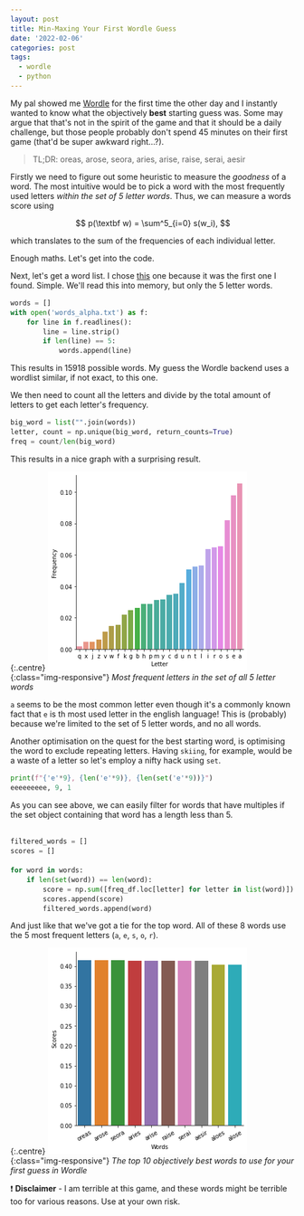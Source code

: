 ```yaml
---
layout: post
title: Min-Maxing Your First Wordle Guess
date: '2022-02-06'
categories: post
tags:
  - wordle
  - python
---
```


My pal showed me [Wordle][wordle] for the first time the other day and I instantly wanted to know what the objectively **best** starting guess was. Some may argue that that's not in the spirit of the game and that it should be a daily challenge, but those people probably don't spend 45 minutes on their first game (that'd be super awkward right...?).

> TL;DR: oreas, arose, seora, aries, arise, raise, serai, aesir

Firstly we need to figure out some heuristic to measure the *goodness* of a word. The most intuitive would be to pick a word with the most frequently used letters *within the set of 5 letter words*. Thus, we can measure a words score using

$$
p(\textbf w) = \sum^5_{i=0} s(w_i),
$$

which translates to the sum of the frequencies of each individual letter.

Enough maths. Let's get into the code.

Next, let's get a word list. I chose [this][wordlist] one because it was the first one I found. Simple. We'll read this into memory, but only the 5 letter words.

```python
words = []
with open('words_alpha.txt') as f:
    for line in f.readlines():
        line = line.strip()
        if len(line) == 5:
            words.append(line)
```

This results in 15918 possible words. My guess the Wordle backend uses a wordlist similar, if not exact, to this one.

We then need to count all the letters and divide by the total amount of letters to get each letter's frequency.
```python
big_word = list("".join(words))
letter, count = np.unique(big_word, return_counts=True)
freq = count/len(big_word)
```

This results in a nice graph with a surprising result.

{:.centre}
![png](/static/img/2022-02-05-min-maxing_your_first_wordle_guess/letter_freq.png){:class="img-responsive"}
*Most frequent letters in the set of all 5 letter words*

`a` seems to be the most common letter even though it's a commonly known fact that `e` is th most used letter in the english language! This is (probably) because we're limited to the set of 5 letter words, and no all words.

Another optimisation on the quest for the best starting word, is optimising the word to exclude repeating letters. Having `skiing`, for example, would be a waste of a letter so let's employ a nifty hack using `set`.

```python
print(f"{'e'*9}, {len('e'*9)}, {len(set('e'*9))}")
eeeeeeeee, 9, 1
```

As you can see above, we can easily filter for words that have multiples if the set object containing that word has a length less than 5.

```python

filtered_words = []
scores = []

for word in words:
    if len(set(word)) == len(word):
        score = np.sum([freq_df.loc[letter] for letter in list(word)])
        scores.append(score)
        filtered_words.append(word)
```

And just like that we've got a tie for the top word. All of these 8 words use the 5 most frequent letters (`a`, `e`, `s`, `o`, `r`).

{:.centre}
![png](/static/img/2022-02-05-min-maxing_your_first_wordle_guess/best_words.png){:class="img-responsive"}
*The top 10 objectively best words to use for your first guess in Wordle*

❗ **Disclaimer** - I am terrible at this game, and these words might be terrible too for various reasons. Use at your own risk.


[wordle]: https://www.powerlanguage.co.uk/wordle/
[nerdle]: https://nerdlegame.com/
[wordlist]: https://raw.githubusercontent.com/dwyl/english-words/master/words_alpha.txt